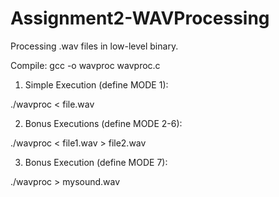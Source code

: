 # Assignment2-WAVProcessing
Processing .wav files in low-level binary.

Compile: gcc -o wavproc wavproc.c

1) Simple Execution (define MODE 1):

./wavproc < file.wav

2) Bonus Executions (define MODE 2-6):

./wavproc < file1.wav > file2.wav

3) Bonus Execution (define MODE 7):

./wavproc > mysound.wav
